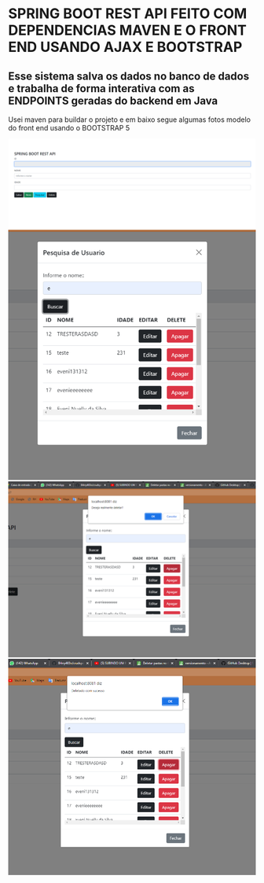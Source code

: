  <h1>SPRING BOOT REST API FEITO COM DEPENDENCIAS MAVEN E O FRONT END USANDO AJAX E BOOTSTRAP</h1>
     <h2>Esse sistema salva os dados no banco de dados e trabalha de forma interativa com as ENDPOINTS geradas do backend em Java</h2>

 <p>Usei maven para buildar o projeto e em baixo segue algumas fotos modelo do front end usando o BOOTSTRAP 5</p>
 
 <img src="https://github.com/B4rry4ll3n/crudspringboot/blob/master/Screenshot_11.png" alt="">
 <img src="https://github.com/B4rry4ll3n/crudspringboot/blob/master/Screenshot_12.png" alt="">
 <img src="https://github.com/B4rry4ll3n/crudspringboot/blob/master/Screenshot_13.png" alt="">
 <img src="https://github.com/B4rry4ll3n/crudspringboot/blob/master/Screenshot_14.png" alt="">
 

    
 
